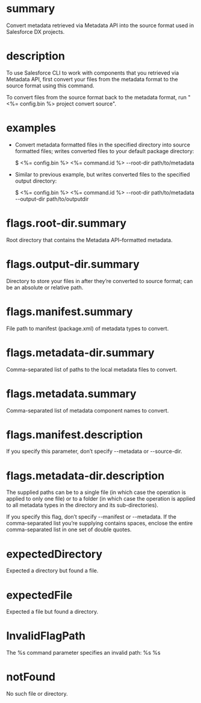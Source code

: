 # summary

Convert metadata retrieved via Metadata API into the source format used in Salesforce DX projects.

# description

To use Salesforce CLI to work with components that you retrieved via Metadata API, first convert your files from the metadata format to the source format using this command.

To convert files from the source format back to the metadata format, run "<%= config.bin %> project convert source".

# examples

- Convert metadata formatted files in the specified directory into source formatted files; writes converted files to your default package directory:

  $ <%= config.bin %> <%= command.id %> --root-dir path/to/metadata

- Similar to previous example, but writes converted files to the specified output directory:

  $ <%= config.bin %> <%= command.id %> --root-dir path/to/metadata --output-dir path/to/outputdir

# flags.root-dir.summary

Root directory that contains the Metadata API–formatted metadata.

# flags.output-dir.summary

Directory to store your files in after they’re converted to source format; can be an absolute or relative path.

# flags.manifest.summary

File path to manifest (package.xml) of metadata types to convert.

# flags.metadata-dir.summary

Comma-separated list of paths to the local metadata files to convert.

# flags.metadata.summary

Comma-separated list of metadata component names to convert.

# flags.manifest.description

If you specify this parameter, don’t specify --metadata or --source-dir.

# flags.metadata-dir.description

The supplied paths can be to a single file (in which case the operation is applied to only one file) or to a folder (in which case the operation is applied to all metadata types in the directory and its sub-directories).

If you specify this flag, don’t specify --manifest or --metadata. If the comma-separated list you’re supplying contains spaces, enclose the entire comma-separated list in one set of double quotes.

# expectedDirectory

Expected a directory but found a file.

# expectedFile

Expected a file but found a directory.

# InvalidFlagPath

The %s command parameter specifies an invalid path: %s
%s

# notFound

No such file or directory.
